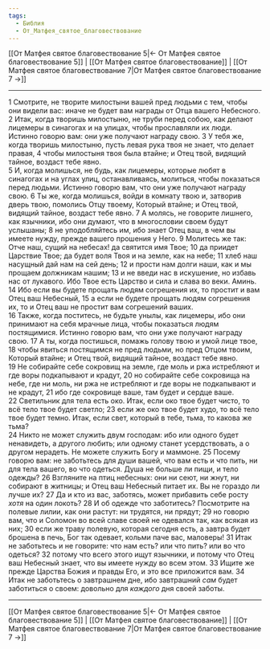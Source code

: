 ```yaml
---
tags:
  - Библия
  - От_Матфея_святое_благовествование
---
```

[[От Матфея святое благовествование 5|← От Матфея святое благовествование 5]] | [[От Матфея святое благовествование]] | [[От Матфея святое благовествование 7|От Матфея святое благовествование 7 →]]

---
1 Смотрите, не творите милостыни вашей пред людьми с тем, чтобы они видели вас: иначе не будет вам награды от Отца вашего Небесного.
2 Итак, когда творишь милостыню, не труби перед собою, как делают лицемеры в синагогах и на улицах, чтобы прославляли их люди. Истинно говорю вам: они уже получают награду свою.
3 У тебя же, когда творишь милостыню, пусть левая рука твоя не знает, что делает правая,
4 чтобы милостыня твоя была втайне; и Отец твой, видящий тайное, воздаст тебе явно.<br>
5 И, когда молишься, не будь, как лицемеры, которые любят в синагогах и на углах улиц, останавливаясь, молиться, чтобы показаться перед людьми. Истинно говорю вам, что они уже получают награду свою.
6 Ты же, когда молишься, войди в комнату твою и, затворив дверь твою, помолись Отцу твоему, Который втайне; и Отец твой, видящий тайное, воздаст тебе явно.
7 А молясь, не говорите лишнего, как язычники, ибо они думают, что в многословии своем будут услышаны;
8 не уподобляйтесь им, ибо знает Отец ваш, в чем вы имеете нужду, прежде вашего прошения у Него.
9 Молитесь же так: Отче наш, сущий на небесах! да святится имя Твое;
10 да приидет Царствие Твое; да будет воля Твоя и на земле, как на небе;
11 хлеб наш насущный дай нам на сей день;
12 и прости нам долги наши, как и мы прощаем должникам нашим;
13 и не введи нас в искушение, но избавь нас от лукавого. Ибо Твое есть Царство и сила и слава во веки. Аминь.<br>
14 Ибо если вы будете прощать людям согрешения их, то простит и вам Отец ваш Небесный,
15 а если не будете прощать людям согрешения их, то и Отец ваш не простит вам согрешений ваших.<br>
16 Также, когда поститесь, не будьте унылы, как лицемеры, ибо они принимают на себя мрачные лица, чтобы показаться людям постящимися. Истинно говорю вам, что они уже получают награду свою.
17 А ты, когда постишься, помажь голову твою и умой лице твое,
18 чтобы явиться постящимся не пред людьми, но пред Отцом твоим, Который втайне; и Отец твой, видящий тайное, воздаст тебе явно.<br>
19 Не собирайте себе сокровищ на земле, где моль и ржа истребляют и где воры подкапывают и крадут,
20 но собирайте себе сокровища на небе, где ни моль, ни ржа не истребляют и где воры не подкапывают и не крадут,
21 ибо где сокровище ваше, там будет и сердце ваше.<br>
22 Светильник для тела есть око. Итак, если око твое будет чисто, то всё тело твое будет светло;
23 если же око твое будет худо, то всё тело твое будет темно. Итак, если свет, который в тебе, тьма, то какова же тьма?<br>
24 Никто не может служить двум господам: ибо или одного будет ненавидеть, а другого любить; или одному станет усердствовать, а о другом нерадеть. Не можете служить Богу и маммоне.
25 Посему говорю вам: не заботьтесь для души вашей, что вам есть и что пить, ни для тела вашего, во что одеться. Душа не больше ли пищи, и тело одежды?
26 Взгляните на птиц небесных: они ни сеют, ни жнут, ни собирают в житницы; и Отец ваш Небесный питает их. Вы не гораздо ли лучше их?
27 Да и кто из вас, заботясь, может прибавить себе росту <I>хотя</I> на один локоть?
28 И об одежде что заботитесь? Посмотрите на полевые лилии, как они растут: ни трудятся, ни прядут;
29 но говорю вам, что и Соломон во всей славе своей не одевался так, как всякая из них;
30 если же траву полевую, которая сегодня есть, а завтра будет брошена в печь, Бог так одевает, кольми паче вас, маловеры!
31 Итак не заботьтесь и не говорите: что нам есть? или что пить? или во что одеться?
32 потому что всего этого ищут язычники, и потому что Отец ваш Небесный знает, что вы имеете нужду во всем этом.
33 Ищите же прежде Царства Божия и правды Его, и это все приложится вам.
34 Итак не заботьтесь о завтрашнем дне, ибо завтрашний <I>сам</I> будет заботиться о своем: довольно для <I>каждого</I> дня своей заботы.

---
[[От Матфея святое благовествование 5|← От Матфея святое благовествование 5]] | [[От Матфея святое благовествование]] | [[От Матфея святое благовествование 7|От Матфея святое благовествование 7 →]]